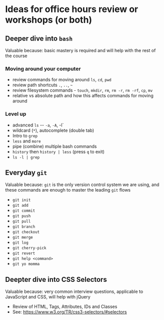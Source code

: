 # Ideas for office hours review or workshops (or both)

## Deeper dive into `bash`
Valuable because: basic mastery is required and will help with the rest of the course
### Moving around your computer
* review commands for moving around `ls`, `cd`, `pwd`
* review path shortcuts `.`, `..`, `~`
* review filesystem commands - `touch`, `mkdir`, `rm`, `rm -r`, `rm -rf`, `cp`, `mv`
* relative vs absolute path and how this affects commands for moving around

### Level up
* advanced `ls` -- `-a`, `-A`, -l`
* wildcard (`*`), autocomplete (double tab)
* Intro to `grep`
* `less` and `more`
* pipe (combine) multiple bash commands
* `history` then `history | less` (press `q` to exit)
* `ls -l | grep`

## Everyday `git`
Valuable because: `git` is the only version control system we are using, and these commands are
enough to master the leading `git` flows
* `git init`
* `git add`
* `git commit`
* `git push`
* `git pull`
* `git branch`
* `git checkout`
* `git merge`
* `git log`
* `git cherry-pick`
* `git revert`
* `git help <command>`
* `git yo momma`

## Deepter dive into CSS Selectors
Valuable because: very common interview questions, applicable to JavaScript and CSS, will help with jQuery
* Review of HTML, Tags, Attributes, IDs and Classes
* See: https://www.w3.org/TR/css3-selectors/#selectors
